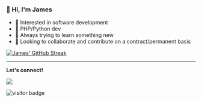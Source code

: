 
### 👋 Hi, I'm James

- 👀 Interested in software development
- 💼 PHP/Python dev
- 🌱 Always trying to learn something new
- 💞️ Looking to collaborate and contribute on a contract/permanent basis


[![James' GitHub Streak](https://github-readme-streak-stats.herokuapp.com?user=jamessingizi&theme=radical&date_format=M%20j%5B%2C%20Y%5D)](https://git.io/streak-stats)

<hr>

<b>Let's connect!</b>

<a href= "https://www.linkedin.com/in/james-singiz/"><img src="https://img.shields.io/badge/linkedin-%230077B5.svg?&style=for-the-badge&logo=linkedin&logoColor=white"/></a>


<img src="https://visitor-badge.laobi.icu/badge?page_id=jamessingizi" alt="visitor badge"/>
